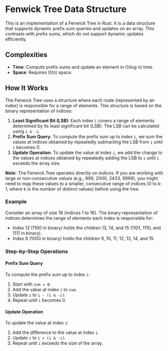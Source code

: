 # Fenwick Tree Data Structure

This is an implementation of a Fenwick Tree in Rust. It is a data structure that supports dynamic prefix sum queries and updates on an array. This contrasts with prefix sums, which do not support dynamic updates efficiently.

## Complexities

- **Time**: Compute prefix sums and update an element in O(log n) time.
- **Space**: Requires O(n) space.

## How It Works

The Fenwick Tree uses a structure where each node (represented by an index) is responsible for a range of elements. This structure is based on the binary representation of indices:

1.  **Least Significant Bit (LSB)**: Each index `i` covers a range of elements determined by its least significant bit (LSB). The LSB can be calculated using `i & -i`.
2.  **Prefix Sum Query**: To compute the prefix sum up to index `i`, we sum the values at indices obtained by repeatedly subtracting the LSB from `i` until `i` becomes 0.
3.  **Update Operation**: To update the value at index `i`, we add the change to the values at indices obtained by repeatedly adding the LSB to `i` until `i` exceeds the array size.

**Note**: The Fenwick Tree operates directly on *indices*. If you are working with large or non-consecutive *values* (e.g., 999, 2000, 2433, 9999), you might need to map these values to a smaller, consecutive range of indices (0 to k-1, where k is the number of distinct values) before using the tree.

### Example

Consider an array of size 16 (indices 1 to 16). The binary representation of indices determines the range of elements each index is responsible for:

- Index 12 (1100 in binary) holds the children 13, 14, and 15 (1101, 1110, and 1111 in binary).
- Index 8 (1000 in binary) holds the children 9, 10, 11, 12, 13, 14, and 15.

### Step-by-Step Operations

#### Prefix Sum Query
To compute the prefix sum up to index `i`:
1. Start with `sum = 0`.
2. Add the value at index `i` to `sum`.
3. Update `i` to `i - (i & -i)`.
4. Repeat until `i` becomes 0.

#### Update Operation
To update the value at index `i`:
1. Add the difference to the value at index `i`.
2. Update `i` to `i + (i & -i)`.
3. Repeat until `i` exceeds the size of the array.